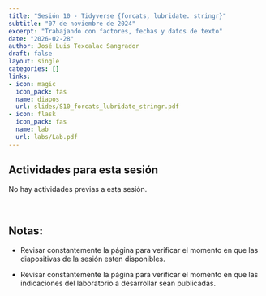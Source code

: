 ```yaml
---
title: "Sesión 10 - Tidyverse {forcats, lubridate. stringr}"
subtitle: "07 de noviembre de 2024"
excerpt: "Trabajando con factores, fechas y datos de texto"
date: "2026-02-28"
author: José Luis Texcalac Sangrador
draft: false
layout: single
categories: []
links:
- icon: magic
  icon_pack: fas
  name: diapos
  url: slides/S10_forcats_lubridate_stringr.pdf
- icon: flask
  icon_pack: fas
  name: lab
  url: labs/Lab.pdf
---
```


## Actividades para esta sesión 

No hay actividades previas a esta sesión.

&nbsp;

## Notas:

* Revisar constantemente la página para verificar el momento en que las 
diapositivas de la sesión esten disponibles.

* Revisar constantemente la página para verificar el momento en que las 
indicaciones del laboratorio a desarrollar sean publicadas.

&nbsp;
